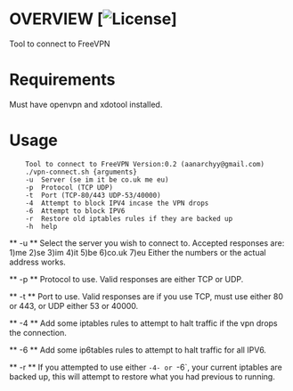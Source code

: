 # OVERVIEW [![License](https://img.shields.io/badge/License-GPL%20v3%2B-blue.svg?style=flat-square)] 

Tool to connect to FreeVPN

# Requirements
Must have openvpn and xdotool installed.

# Usage

```
	Tool to connect to FreeVPN Version:0.2 (aanarchyy@gmail.com)
	./vpn-connect.sh {arguments}
	-u 	Server (se im it be co.uk me eu)
	-p 	Protocol (TCP UDP)
	-t 	Port (TCP-80/443 UDP-53/40000)
	-4 	Attempt to block IPV4 incase the VPN drops
	-6 	Attempt to block IPV6
	-r 	Restore old iptables rules if they are backed up
	-h 	help
```
** -u **
Select the server you wish to connect to.  Accepted responses are:
1)me 2)se 3)im 4)it 5)be 6)co.uk 7)eu
Either the numbers or the actual address works.

** -p **
Protocol to use. Valid responses are either TCP or UDP.

** -t  **
Port to use. Valid responses are if you use TCP, must use either 80 or 443, or UDP either 53 or 40000.

** -4 **
Add some iptables rules to attempt to halt traffic if the vpn drops the connection.

** -6 **
Add some ip6tables rules to attempt to halt traffic for all IPV6.

** -r **
If you attempted to use either `-4- or `-6`, your current iptables are backed up, this will attempt to restore what you had previous to running.
